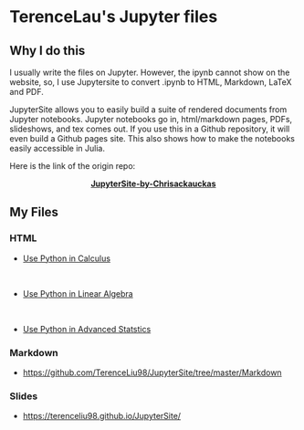 
# TerenceLau's Jupyter files

## Why I do this

I usually write the files on Jupyter. However, the ipynb cannot show on the website, so, I use Jupytersite to convert .ipynb to HTML, Markdown, LaTeX and PDF. 

JupyterSite allows you to easily build a suite of rendered documents from Jupyter
notebooks. Jupyter notebooks go in, html/markdown pages, PDFs, slideshows, and tex comes out. If you use this in a Github repository, it will even build a Github pages site. This also shows how to make the notebooks easily accessible in Julia.
<br>

Here is the link of the origin repo:

**<center><a href="https://chrisrackauckas.github.io/JupyterSite">JupyterSite-by-Chrisackauckas</a></center>**

## My Files

### HTML
* <a href="https://terenceliu98.github.io/JupyterSite//Html/Use_PY_in_Calculus.html">Use Python in Calculus </a>
<br>

* <a href="https://terenceliu98.github.io/JupyterSite//Html/Use_PY_in_Linear_Algebra.html">Use Python in Linear Algebra </a>
<br>

* <a href="https://terenceliu98.github.io/JupyterSite//Html/Use_PY_in_Advanced_Statstics.html">Use Python in Advanced Statstics</a>

### Markdown

* https://github.com/TerenceLiu98/JupyterSite/tree/master/Markdown

### Slides

* https://terenceliu98.github.io/JupyterSite/
